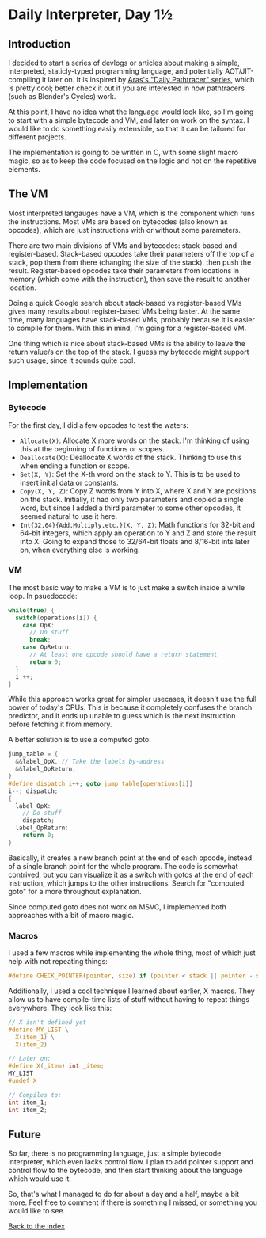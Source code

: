 # Daily Interpreter, Day 1½

## Introduction

I decided to start a series of devlogs or articles about making a simple, interpreted, staticly-typed programming language, and potentially AOT/JIT-compiling it later on. It is inspired by [Aras's "Daily Pathtracer" series](), which is pretty cool; better check it out if you are interested in how pathtracers (such as Blender's Cycles) work.

At this point, I have no idea what the language would look like, so I'm going to start with a simple bytecode and VM, and later on work on the syntax. I would like to do something easily extensible, so that it can be tailored for different projects.

The implementation is going to be written in C, with some slight macro magic, so as to keep the code focused on the logic and not on the repetitive elements.

## The VM

Most interpreted langauges have a VM, which is the component which runs the instructions. Most VMs are based on bytecodes (also known as opcodes), which are just instructions with or without some parameters.

There are two main divisions of VMs and bytecodes: stack-based and register-based. Stack-based opcodes take their parameters off the top of a stack, pop them from there (changing the size of the stack), then push the result. Register-based opcodes take their parameters from locations in memory (which come with the instruction), then save the result to another location.

Doing a quick Google search about stack-based vs register-based VMs gives many results about register-based VMs being faster. At the same time, many languages have stack-based VMs, probably because it is easier to compile for them. With this in mind, I'm going for a register-based VM.

One thing which is nice about stack-based VMs is the ability to leave the return value/s on the top of the stack. I guess my bytecode might support such usage, since it sounds quite cool.

## Implementation

### Bytecode

For the first day, I did a few opcodes to test the waters:

* `Allocate(X)`: Allocate X more words on the stack. I'm thinking of using this at the beginning of functions or scopes.
* `Deallocate(X)`: Deallocate X words of the stack. Thinking to use this when ending a function or scope.
* `Set(X, Y)`: Set the X-th word on the stack to Y. This is to be used to insert initial data or constants.
* `Copy(X, Y, Z)`: Copy Z words from Y into X, where X and Y are positions on the stack. Initially, it had only two parameters and copied a single word, but since I added a third parameter to some other opcodes, it seemed natural to use it here.
* `Int{32,64}{Add,Multiply,etc.}(X, Y, Z)`: Math functions for 32-bit and 64-bit integers, which apply an operation to Y and Z and store the result into X. Going to expand those to 32/64-bit floats and 8/16-bit ints later on, when everything else is working.

### VM

The most basic way to make a VM is to just make a switch inside a while loop. In psuedocode:
```C
while(true) {
  switch(operations[i]) {
    case OpX:
      // Do stuff
      break;
    case OpReturn:
      // At least one opcode should have a return statement
      return 0;
  }
  i ++;
}
```

While this approach works great for simpler usecases, it doesn't use the full power of today's CPUs. This is because it completely confuses the branch predictor, and it ends up unable to guess which is the next instruction before fetching it from memory.

A better solution is to use a computed goto:
```C
jump_table = {
  &&label_OpX, // Take the labels by-address
  &&label_OpReturn,
}
#define dispatch i++; goto jump_table[operations[i]]
i--; dispatch;
{
  label_OpX:
    // Do stuff
    dispatch;
  label_OpReturn:
    return 0;
}
```

Basically, it creates a new branch point at the end of each opcode, instead of a single branch point for the whole program. The code is somewhat contrived, but you can visualize it as a switch with gotos at the end of each instruction, which jumps to the other instructions. Search for "computed goto" for a more throughout explanation.

Since computed goto does not work on MSVC, I implemented both approaches with a bit of macro magic.

### Macros

I used a few macros while implementing the whole thing, most of which just help with not repeating things:

```C
#define CHECK_POINTER(pointer, size) if (pointer < stack || pointer - size > stack_pointer) return 2
```

Additionally, I used a cool technique I learned about earlier, X macros. They allow us to have compile-time lists of stuff without having to repeat things everywhere. They look like this:

```C
// X isn't defined yet
#define MY_LIST \
  X(item_1) \
  X(item_2)

// Later on:
#define X(_item) int _item;
MY_LIST
#undef X

// Compiles to:
int item_1;
int item_2;
```



## Future

So far, there is no programming language, just a simple bytecode interpreter, which even lacks control flow. I plan to add pointer support and control flow to the bytecode, and then start thinking about the language which would use it.

So, that's what I managed to do for about a day and a half, maybe a bit more. Feel free to comment if there is something I missed, or something you would like to see.


[Back to the index](../README.md)